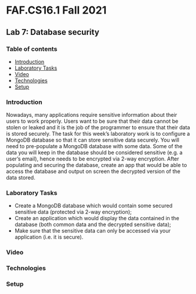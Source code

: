 # FAF.CS16.1 Fall 2021
## Lab 7: Database security
### Table of contents
* [Introduction](#introduction)
* [Laboratory Tasks](#lab-tasks)
* [Video](#video)
* [Technologies](#technologies)
* [Setup](#setup)
### Introduction
Nowadays, many applications require sensitive information about their users to work properly.
Users want to be sure that their data cannot be stolen or leaked and it is the job of the
programmer to ensure that their data is stored securely. The task for this week’s laboratory
work is to configure a MongoDB database so that it can store sensitive data securely.
You will need to pre-populate a MongoDB database with some data. Some of the data you
will keep in the database should be considered sensitive (e.g. a user’s email), hence needs to
be encrypted via 2-way encryption. After populating and securing the database, create an app
that would be able to access the database and output on screen the decrypted version of the
data stored.

### Laboratory Tasks
* Create a MongoDB database which would contain some secured sensitive data (protected
via 2-way encryption);
* Create an application which would display the data contained in the database (both
common data and the decrypted sensitive data);
* Make sure that the sensitive data can only be accessed via your application (i.e. it is
secure).

### Video




### Technologies

### Setup
